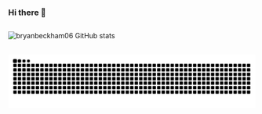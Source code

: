 ### Hi there 👋




##

![bryanbeckham06 GitHub stats](https://github-readme-stats.vercel.app/api?username=bryanbeckham06&show_icons=true&theme=onedark)


##

<img align="center" alt="snake eating my contributions" src="https://raw.githubusercontent.com/vinimanzano/vinimanzano/output/github-contribution-grid-snake-dark.svg">

